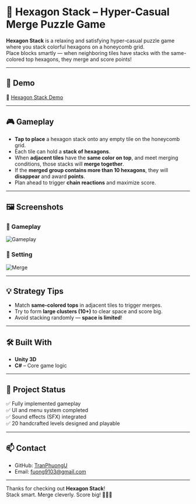 # 🧱 Hexagon Stack – Hyper-Casual Merge Puzzle Game

**Hexagon Stack** is a relaxing and satisfying hyper-casual puzzle game where you stack colorful hexagons on a honeycomb grid.  
Place blocks smartly — when neighboring tiles have stacks with the same-colored top hexagons, they merge and score points!

---

## 📱 Demo

🔗 [Hexagon Stack Demo](https://youtu.be/kwKgPPkITW8)

---

## 🎮 Gameplay

- **Tap to place** a hexagon stack onto any empty tile on the honeycomb grid.
- Each tile can hold a **stack of hexagons**.
- When **adjacent tiles** have the **same color on top**, and meet merging conditions, those stacks will **merge together**.
- If the **merged group contains more than 10 hexagons**, they will **disappear** and award **points**.
- Plan ahead to trigger **chain reactions** and maximize score.

---

## 🖼️ Screenshots

### 🧩 Gameplay
![Gameplay](<img width="379" height="682" alt="image" src="https://github.com/user-attachments/assets/c8f37968-f2ca-4d1c-9fbf-ebaf0966f644" />
)

### 🎯 Setting
![Merge](<img width="378" height="674" alt="image" src="https://github.com/user-attachments/assets/82215e87-8d55-4d48-8c46-b2b24259ca01" />
)

---

## 💡 Strategy Tips

- Match **same-colored tops** in adjacent tiles to trigger merges.
- Try to form **large clusters (10+)** to clear space and score big.
- Avoid stacking randomly — **space is limited**!
---

## 🛠 Built With

- **Unity 3D** 
- **C#** – Core game logic
---

## 📌 Project Status

✅ Fully implemented gameplay  
✅ UI and menu system completed  
✅ Sound effects (SFX) integrated  
✅ 20 handcrafted levels designed and playable  

---

## 📫 Contact

- GitHub: [TranPhuongU](https://github.com/TranPhuongU)  
- Email: fuong9103@gmail.com  

---

Thanks for checking out **Hexagon Stack**!  
Stack smart. Merge cleverly. Score big! 🔶🔷🔶
